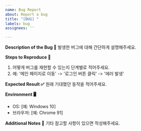 ```yaml
---
name: Bug Report
about: Report a bug
title: "[BUG] "
labels: bug
assignees: ''

---
```


**Description of the Bug 🐞**
발생한 버그에 대해 간단하게 설명해주세요.

**Steps to Reproduce 🔄**
1. 어떻게 버그를 재현할 수 있는지 단계별로 적어주세요.
2. 예: '메인 페이지로 이동' -> '로그인 버튼 클릭' -> '에러 발생'

**Expected Result ✅**
원래 기대했던 동작을 적어주세요.

**Environment 🖥️**
- OS: [예: Windows 10]
- 브라우저: [예: Chrome 91]

**Additional Notes 📌**
기타 참고할 사항이 있으면 작성해주세요.